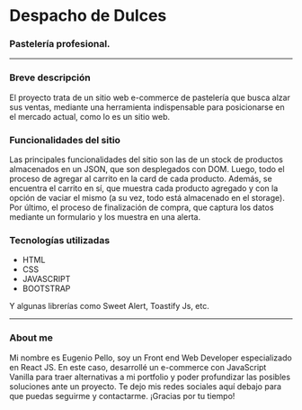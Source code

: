 <h1>Despacho de Dulces</h1>
<h3>Pastelería profesional.</h3>
<hr>
<h3>Breve descripción</h3>
<p>El proyecto trata de un sitio web e-commerce de pastelería que busca alzar sus ventas, mediante una herramienta indispensable para posicionarse en el mercado actual, como lo es un sitio web.</p>
<h3>Funcionalidades del sitio</h3>
<p>Las principales funcionalidades del sitio son las de un stock de productos almacenados en un JSON, que son desplegados con DOM. Luego, todo el proceso de agregar al carrito en la card de cada producto. Además, se encuentra el carrito en sí, que muestra cada producto agregado y con la opción de vaciar el mismo (a su vez, todo está almacenado en el storage). Por último, el proceso de finalización de compra, que captura los datos mediante un formulario y los muestra en una alerta.</p>
<h3>Tecnologías utilizadas</h3>
<ul>
	<li>HTML</li>
	<li>CSS</li>
  <li>JAVASCRIPT</li>
  <li>BOOTSTRAP</li>
</ul>
<p>Y algunas librerías como Sweet Alert, Toastify Js, etc.</p>
<hr>
<h3>About me</h3>
<p>Mi nombre es Eugenio Pello, soy un Front end Web Developer especializado en React JS. En este caso, desarrollé un e-commerce con JavaScript Vanilla para traer alternativas a mi portfolio y poder profundizar las posibles soluciones ante un proyecto. Te dejo mis redes sociales aquí debajo para que puedas seguirme y contactarme. ¡Gracias por tu tiempo!</p>
<a href="https://www.linkedin.com/in/eugenio-pello/" target="_blank"><img src="https://img.icons8.com/color/2x/linkedin.png" alt=""></a>
<a href="https://www.instagram.com/eugepello/?hl=es-la" target="_blank"><img src="https://img.icons8.com/fluency/2x/instagram-new.png" alt=""></a>
<a href="mailto:eugepello@gmail.com"><img src="https://img.icons8.com/color/2x/gmail-new.png" alt=""></a>
